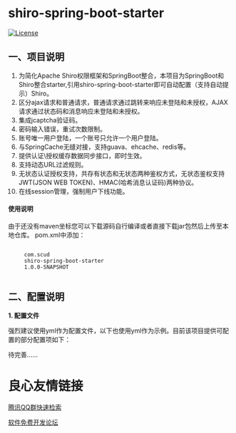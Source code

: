 # shiro-spring-boot-starter

[![License](https://img.shields.io/badge/license-Apache%202-4EB1BA.svg)](https://www.apache.org/licenses/LICENSE-2.0.html)

一、项目说明
-------
1. 为简化Apache Shiro权限框架和SpringBoot整合，本项目为SpringBoot和Shiro整合starter,引用shiro-spring-boot-starter即可自动配置（支持自动提示）Shiro。
2. 区分ajax请求和普通请求，普通请求通过跳转来响应未登陆和未授权，AJAX请求通过状态码和消息响应未登陆和未授权。
3. 集成jcaptcha验证码。
4. 密码输入错误，重试次数限制。
5. 账号唯一用户登陆，一个账号只允许一个用户登陆。
6. 与SpringCache无缝对接，支持guava、ehcache、redis等。
7. 提供认证\授权缓存数据同步接口，即时生效。
8. 支持动态URL过滤规则。
9. 无状态认证授权支持，共存有状态和无状态两种鉴权方式，无状态鉴权支持JWT(JSON WEB TOKEN)、HMAC(哈希消息认证码)两种协议。
10. 在线session管理，强制用户下线功能。

#### 使用说明
由于还没有maven坐标您可以下载源码自行编译或者直接下载jar包然后上传至本地仓库。
pom.xml中添加：
````
 
     com.scud 
     shiro-spring-boot-starter 
     1.0.0-SNAPSHOT 
 
````

二、配置说明
----------
**1. 配置文件**

强烈建议使用yml作为配置文件，以下也使用yml作为示例。目前该项目提供可配置的部分配置项如下：

待完善......


 # 良心友情链接

[腾讯QQ群快速检索](http://u.720life.cn/s/8cf73f7c)

[软件免费开发论坛](http://u.720life.cn/s/bbb01dc0)
